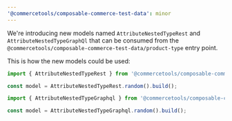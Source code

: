 ```yaml
---
'@commercetools/composable-commerce-test-data': minor
---
```


We're introducing new models named `AttributeNestedTypeRest` and `AttributeNestedTypeGraphQl` that can be consumed from the `@commercetools/composable-commerce-test-data/product-type` entry point.

This is how the new models could be used:

```ts
import { AttributeNestedTypeRest } from '@commercetools/composable-commerce-test-data/product-type';

const model = AttributeNestedTypeRest.random().build();
```

```ts
import { AttributeNestedTypeGraphql } from '@commercetools/composable-commerce-test-data/product-type';

const model = AttributeNestedTypeGraphql.random().build();
```
